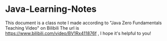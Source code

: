 # Java-Learning-Notes
This document is a class note I made according to "Java Zero Fundamentals Teaching Video" on Bilibili
The url is https://www.bilibili.com/video/BV1Rx411876f , I hope it's helpful to you!
